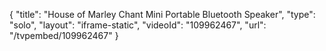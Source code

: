 {
    "title": "House of Marley Chant Mini Portable Bluetooth Speaker",
    "type": "solo",
    "layout": "iframe-static",
    "videoId": "109962467",
    "url": "\/tvpembed\/109962467"
}